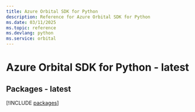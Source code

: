 ```yaml
---
title: Azure Orbital SDK for Python
description: Reference for Azure Orbital SDK for Python
ms.date: 03/11/2025
ms.topic: reference
ms.devlang: python
ms.service: orbital
---
```

# Azure Orbital SDK for Python - latest
## Packages - latest
[!INCLUDE [packages](orbital-index.md)]
